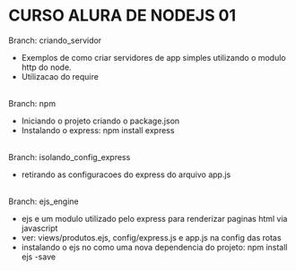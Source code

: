 # CURSO ALURA DE NODEJS 01

Branch: criando_servidor <br>
- Exemplos de como criar servidores de app simples utilizando o modulo http do node.
- Utilizacao do require
<br><br>

Branch: npm <br>
- Iniciando o projeto criando o package.json
- Instalando o express: npm install express
<br><br>

Branch: isolando_config_express <br>
- retirando as configuracoes do express do arquivo app.js
<br><br>

Branch: ejs_engine <br>
- ejs e um modulo utilizado pelo express para renderizar paginas html via javascript
- ver: views/produtos.ejs, config/express.js e app.js na config das rotas
- instalando o ejs no como uma nova dependencia do projeto: npm install ejs -save
<br><br>
